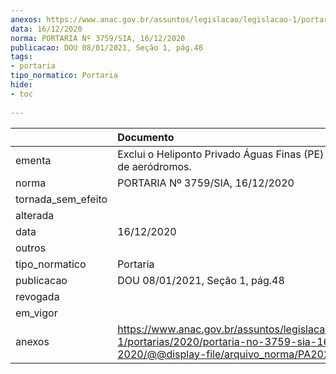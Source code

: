 ```yaml
---
anexos: https://www.anac.gov.br/assuntos/legislacao/legislacao-1/portarias/2020/portaria-no-3759-sia-16-12-2020/@@display-file/arquivo_norma/PA2020-3759.pdf
data: 16/12/2020
norma: PORTARIA Nº 3759/SIA, 16/12/2020
publicacao: DOU 08/01/2021, Seção 1, pág.48
tags:
- portaria
tipo_normatico: Portaria
hide: 
- toc 
 
---
```


|                    | Documento                                                                                                                                            |
|:-------------------|:-----------------------------------------------------------------------------------------------------------------------------------------------------|
| ementa             | Exclui o Heliponto Privado Águas Finas (PE) no cadastro de aeródromos.                                                                               |
| norma              | PORTARIA Nº 3759/SIA, 16/12/2020                                                                                                                     |
| tornada_sem_efeito |                                                                                                                                                      |
| alterada           |                                                                                                                                                      |
| data               | 16/12/2020                                                                                                                                           |
| outros             |                                                                                                                                                      |
| tipo_normatico     | Portaria                                                                                                                                             |
| publicacao         | DOU 08/01/2021, Seção 1, pág.48                                                                                                                      |
| revogada           |                                                                                                                                                      |
| em_vigor           |                                                                                                                                                      |
| anexos             | https://www.anac.gov.br/assuntos/legislacao/legislacao-1/portarias/2020/portaria-no-3759-sia-16-12-2020/@@display-file/arquivo_norma/PA2020-3759.pdf |